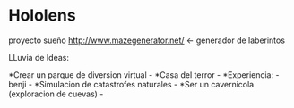 # Hololens
proyecto sueño
http://www.mazegenerator.net/    <- generador de laberintos

LLuvia de Ideas:

*Crear un parque de diversion virtual - 
*Casa del terror - 
*Experiencia: - benji -
*Simulacion de catastrofes naturales -
*Ser un cavernicola (exploracion de cuevas) -

